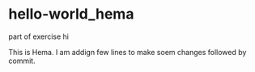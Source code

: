 # hello-world_hema
part of exercise
hi

This is Hema. I am addign few lines to make soem changes followed by commit.
